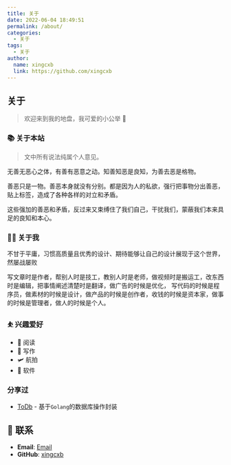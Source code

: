 ```yaml
---
title: 关于
date: 2022-06-04 18:49:51
permalink: /about/
categories:
  - 关于
tags:
  - 关于
author:
  name: xingcxb
  link: https://github.com/xingcxb
---
```


## 关于

> 欢迎来到我的地盘，我可爱的小公举 🤝

<!-- more -->

### 📚 关于本站

> 文中所有说法纯属个人意见。

无善无恶心之体，有善有恶意之动。知善知恶是良知，为善去恶是格物。<Badge text="摘"/>

善恶只是一物。善恶本身就没有分别。都是因为人的私欲，强行把事物分出善恶，贴上标签，造成了各种各样的对立和矛盾。

这些强加的善恶和矛盾，反过来又束缚住了我们自己，干扰我们，蒙蔽我们本来具足的良知和本心。

### 👨‍💻 关于我

不甘于平庸，习惯高质量且优秀的设计、期待能够让自己的设计展现于这个世界，然屡战屡败

写文章时是作者，帮别人时是技工，教别人时是老师，做视频时是搬运工，改东西时是编辑，把事情阐述清楚时是翻译，做广告的时候是优化，
写代码的时候是程序员，做素材的时候是设计，做产品的时候是创作者，收钱的时候是资本家，做事的时候是管理者，做人的时候是个人。

### ⛹ 兴趣爱好

- 📖 阅读
- 📝 写作
- 🛩️ 航拍
- 📱 软件

### 分享过

- [ToDb](https://github.com/xingcxb/ToDb) - 基于`Golang`的数据库操作封装

## :email: 联系

- **Email**: <a href="mailto:xingcxb@qq.com">Email</a>
- **GitHub**: [xingcxb](https://github.com/xingcxb)

